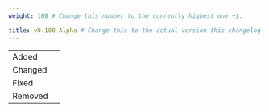 ```yaml
---
weight: 100 # Change this number to the currently highest one +1.

title: v0.100 Alpha # Change this to the actual version this changelog is about.
---
```


|         |    |
|---------|----|
| Added   |    |
| Changed |    |
| Fixed   |    |
| Removed |    |